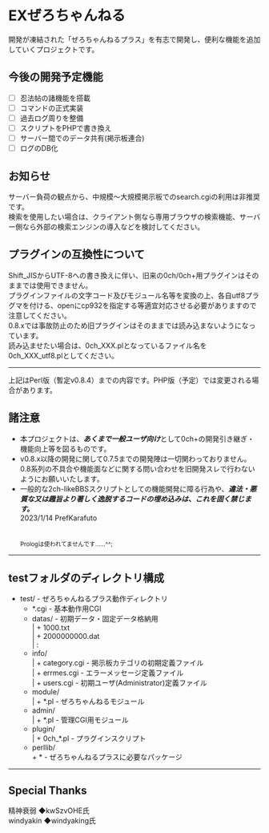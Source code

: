 # EXぜろちゃんねる
開発が凍結された「ぜろちゃんねるプラス」を有志で開発し、便利な機能を追加していくプロジェクトです。  
  
## 今後の開発予定機能   
- [ ] 忍法帖の諸機能を搭載  
- [ ] コマンドの正式実装
- [ ] 過去ログ周りを整備  
- [ ] スクリプトをPHPで書き換え
- [ ] サーバー間でのデータ共有(掲示板連合)
- [ ] ログのDB化
## お知らせ  
サーバー負荷の観点から、中規模〜大規模掲示板でのsearch.cgiの利用は非推奨です。  
検索を使用したい場合は、クライアント側なら専用ブラウザの検索機能、サーバー側なら外部の検索エンジンの導入などを検討してください。
## プラグインの互換性について  
Shift_JISからUTF-8への書き換えに伴い、旧来の0ch/0ch+用プラグインはそのままでは使用できません。  
プラグインファイルの文字コード及びモジュール名等を変換の上、各自utf8プラグマを付ける、openにcp932を指定する等適宜対応させる必要がありますので注意してください。  
0.8.xでは事故防止のため旧プラグインはそのままでは読み込まないようになっています。  
読み込ませたい場合は、0ch_XXX.plとなっているファイル名を0ch_XXX_utf8.plとしてください。 
 <hr>
 上記はPerl版（暫定v0.8.4）までの内容です。PHP版（予定）では変更される場合があります。
  
## 諸注意  
 + 本プロジェクトは、***あくまで一般ユーザ向け***として0ch+の開発引き継ぎ・機能向上等を図るものです。  
 + v0.8.x以降の開発に関して0.7.5までの開発陣は一切関わっておりません。0.8系列の不具合や機能面などに関する問い合わせを旧開発スレで行わないようにお願いいたします。  
 + 一般的な2ch-likeBBSスクリプトとしての機能開発に障る行為や、***違法・悪質な又は趣旨より著しく逸脱するコードの埋め込みは、これを固く禁じます。***  
2023/1/14 PrefKarafuto  
<br><br>
<small>Prologは使われてませんです……^^;</small>
------------
## testフォルダのディレクトリ構成
 + test/                      - ぜろちゃんねるプラス動作ディレクトリ  
    + *.cgi                   - 基本動作用CGI  
    + datas/                  - 初期データ・固定データ格納用  
    |  + 1000.txt  
    |  + 2000000000.dat  
    |  :  
    + info/  
    |  + category.cgi         - 掲示板カテゴリの初期定義ファイル  
    |  + errmes.cgi           - エラーメッセージ定義ファイル  
    |  + users.cgi            - 初期ユーザ(Administrator)定義ファイル  
    + module/  
    |  + *.pl                 - ぜろちゃんねるモジュール  
    + admin/  
    |  + *.pl                 - 管理CGI用モジュール  
    + plugin/  
    |  + 0ch_*.pl             - プラグインスクリプト  
    + perllib/  
       \+ \*                    - ぜろちゃんねるプラスに必要なパッケージ  
         
------------
## Special Thanks  
精神衰弱 ◆kwSzvOHE氏  
windyakin ◆windyaking氏

